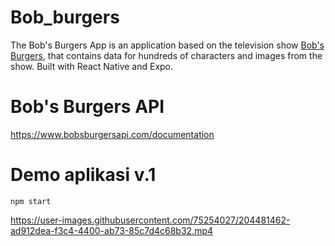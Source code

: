 # Bob_burgers
The Bob's Burgers App is an application based on the television show <a href="https://www.fox.com/bobs-burgers/">Bob's Burgers</a>, that contains data for hundreds of characters and images from the show. Built with React Native and Expo.

# Bob's Burgers API
https://www.bobsburgersapi.com/documentation


<h1> Demo aplikasi v.1 </h1>
<code>npm start</code>



https://user-images.githubusercontent.com/75254027/204481462-ad912dea-f3c4-4400-ab73-85c7d4c68b32.mp4

